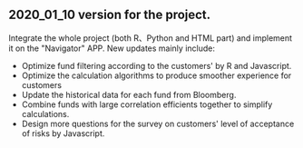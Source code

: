 ## 2020_01_10 version for the project. 
Integrate the whole project (both R、Python and HTML part) and implement it on the "Navigator" APP. 
New updates mainly include:
+ Optimize fund filtering according to the customers' by R and Javascript.
+ Optimize the calculation algorithms to produce smoother experience for customers 
+ Update the historical data for each fund from Bloomberg.
+ Combine funds with large correlation efficients together to simplify calculations.
+ Design more questions for the survey on customers' level of acceptance of risks by Javascript.
